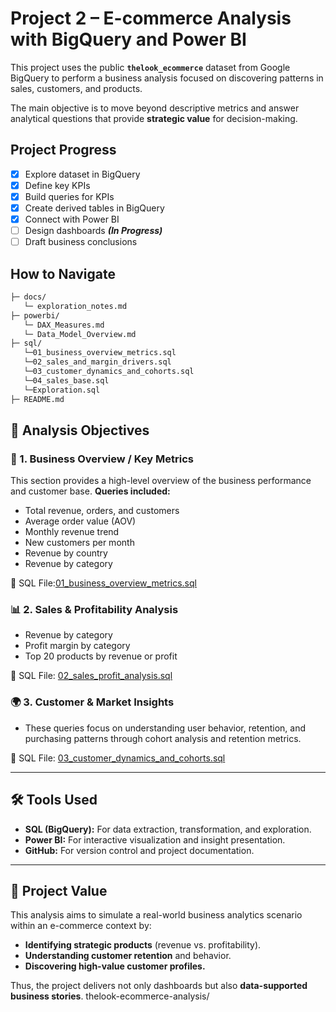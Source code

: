 # Project 2 – E-commerce Analysis with BigQuery and Power BI

This project uses the public **`thelook_ecommerce`** dataset from Google BigQuery to perform a business analysis focused on discovering patterns in sales, customers, and products.

The main objective is to move beyond descriptive metrics and answer analytical questions that provide **strategic value** for decision-making.
## Project Progress
- [x] Explore dataset in BigQuery
- [x] Define key KPIs
- [X] Build queries for KPIs 
- [x] Create derived tables in BigQuery 
- [x] Connect with Power BI
- [ ] Design dashboards ***(In Progress)***
- [ ] Draft business conclusions
## How to Navigate
``` MARKDOWN
├─ docs/
   └─ exploration_notes.md
├─ powerbi/
   └─ DAX_Measures.md
   └─ Data_Model_Overview.md
├─ sql/
   └─01_business_overview_metrics.sql
   └─02_sales_and_margin_drivers.sql
   └─03_customer_dynamics_and_cohorts.sql
   └─04_sales_base.sql
   └─Exploration.sql
├─ README.md
```

## 🎯 Analysis Objectives

### 🧭 1. Business Overview / Key Metrics
This section provides a high-level overview of the business performance and customer base.
**Queries included:**
- Total revenue, orders, and customers
- Average order value (AOV)
- Monthly revenue trend
- New customers per month
- Revenue by country
- Revenue by category

📄 SQL File:[01_business_overview_metrics.sql](sql/01_business_overview_metrics.sql)

### 📊 2. Sales & Profitability Analysis
* Revenue by category
* Profit margin by category
* Top 20 products by revenue or profit

📄 SQL File: [02_sales_profit_analysis.sql](sql/02_sales_profit_analysis.sql) 

### 🌍 3. Customer & Market Insights
* These queries focus on understanding user behavior, retention, and purchasing patterns through cohort analysis and retention metrics. 
  
📄 SQL File: [03_customer_dynamics_and_cohorts.sql](sql/03_customer_dynamics_and_cohorts.sql) 

---

## 🛠️ Tools Used
* **SQL (BigQuery):** For data extraction, transformation, and exploration.
* **Power BI:** For interactive visualization and insight presentation.
* **GitHub:** For version control and project documentation.

---

## 🚀 Project Value

This analysis aims to simulate a real-world business analytics scenario within an e-commerce context by:

* **Identifying strategic products** (revenue vs. profitability).
* **Understanding customer retention** and behavior.
* **Discovering high-value customer profiles.**

Thus, the project delivers not only dashboards but also **data-supported business stories**.
thelook-ecommerce-analysis/


